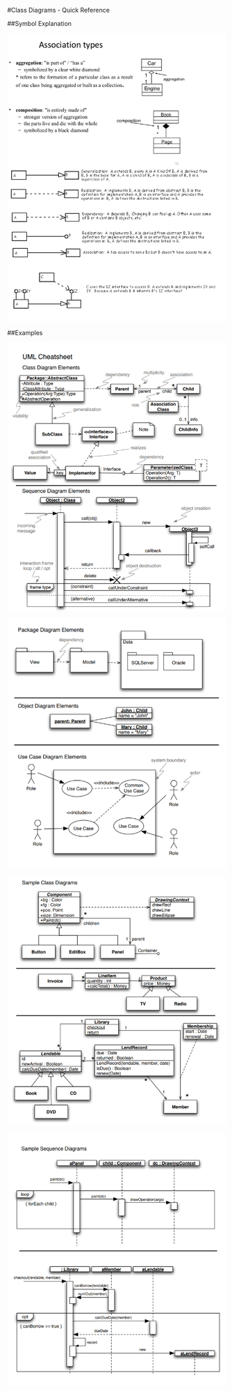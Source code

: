 #Class Diagrams - Quick Reference

##Symbol Explanation

![Symbol Explanation](images/UML_Expln.png)


##Examples

![UML_Examples_1](images/UML_Examples_1.png)


![UML_Examples_2](images/UML_Examples_2.png)


![UML_Examples_3](images/UML_Examples_3.png)


![UML_Examples_4](images/UML_Examples_4.png)


